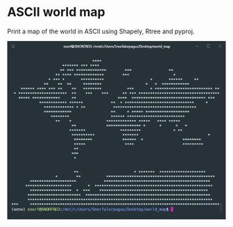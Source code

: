 # ASCII world map

Print a map of the world in ASCII using Shapely, Rtree and pyproj.

![screenshot](images/screenshot1.png)